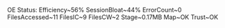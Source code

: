 <!-- status: stub; target: 150+ words -->
<!-- status: stub; target: 150+ words -->
<!-- status: stub; target: 150+ words -->
<!-- status: stub; target: 150+ words -->
<!-- status: stub; target: 150+ words -->
<!-- status: stub; target: 150+ words -->
<!-- status: stub; target: 150+ words -->
OE Status: Efficiency~56% SessionBloat~44% ErrorCount~0 FilesAccessed~11 FilesIC~9 FilesCW~2 Stage~0.17MB Map~OK Trust~OK








